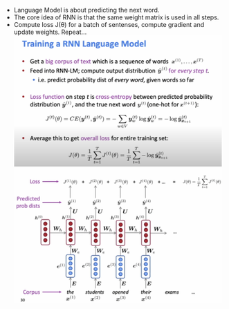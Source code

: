 - Language Model is about predicting the next word.
- The core idea of RNN is that the same weight matrix is used in all steps.
- Compute loss J(θ) for a batch of sentenses, compute gradient and update weights. Repeat...
![train_rnn_1](image/train_rnn_1.png)
![train_rnn_2](image/train_rnn_2.png)